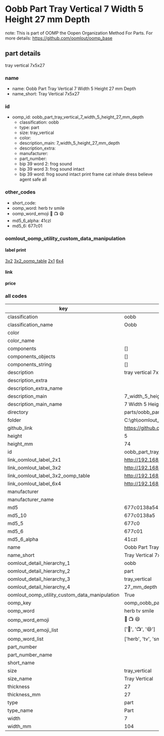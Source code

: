 # Oobb Part Tray Vertical 7 Width 5 Height 27 mm Depth  

note: This is part of OOMP the Oopen Organization Method For Parts. For more details: https://github.com/oomlout/oomp_base

##  part details
  



tray vertical 7x5x27



### name
* name: Oobb Part Tray Vertical 7 Width 5 Height 27 mm Depth
* name_short: Tray Vertical 7x5x27 
### id
* oomp_id: oobb_part_tray_vertical_7_width_5_height_27_mm_depth
  * classification: oobb
  * type: part
  * size: tray_vertical
  * color: 
  * description_main: 7_width_5_height_27_mm_depth
  * description_extra: 
  * manufacturer: 
  * part_number: 
  * bip 39 word 2: frog sound
  * bip 39 word 3: frog sound intact
  * bip 39 word: frog sound intact print frame cat inhale dress believe agent safe all

### other_codes
* short_code: 
* oomp_word: herb tv smile
* oomp_word_emoji :herb: :tv: :smile:
* md5_6_alpha: 41czl
* md5_6: 677c01






### oomlout_oomp_utility_custom_data_manipulation
#### label print
[3x2](http://192.168.1.245:1112/?label=oomp%2041czl)
[3x2_oomp_table](http://192.168.1.108:1112/?label=oomp%2041czl)
[2x1](http://192.168.1.242:1112/?label=oomp%2041czl)
[6x4](http://192.168.1.55:1112/?label=oomp%2041czl)    

#### link

                              

#### price







### all codes 
| key | value |  
| --- | --- |  
| classification | oobb |  
| classification_name | Oobb |  
| color |  |  
| color_name |  |  
| components | [] |  
| components_objects | [] |  
| components_string | [] |  
| description | tray vertical 7x5x27 |  
| description_extra |  |  
| description_extra_name |  |  
| description_main | 7_width_5_height_27_mm_depth |  
| description_main_name | 7 Width 5 Height 27 mm Depth |  
| directory | parts/oobb_part_tray_vertical_7_width_5_height_27_mm_depth |  
| folder | C:\gh\oomlout_oobb_version_4_generated_parts\parts\oobb_part_tray_vertical_7_width_5_height_27_mm_depth |  
| github_link | https://github.com/oomlout/oomlout_oomp_part_src/tree/main/parts/oobb_part_tray_vertical_7_width_5_height_27_mm_depth |  
| height | 5 |  
| height_mm | 74 |  
| id | oobb_part_tray_vertical_7_width_5_height_27_mm_depth |  
| link_oomlout_label_2x1 | http://192.168.1.242:1112/?label=oomp%2041czl |  
| link_oomlout_label_3x2 | http://192.168.1.245:1112/?label=oomp%2041czl |  
| link_oomlout_label_3x2_oomp_table | http://192.168.1.108:1112/?label=oomp%2041czl |  
| link_oomlout_label_6x4 | http://192.168.1.55:1112/?label=oomp%2041czl |  
| manufacturer |  |  
| manufacturer_name |  |  
| md5 | 677c0138a542ae748f2e4aaceb33f2e9 |  
| md5_10 | 677c0138a5 |  
| md5_5 | 677c0 |  
| md5_6 | 677c01 |  
| md5_6_alpha | 41czl |  
| name | Oobb Part Tray Vertical 7 Width 5 Height 27 mm Depth |  
| name_short | Tray Vertical 7x5x27  |  
| oomlout_detail_hierarchy_1 | oobb |  
| oomlout_detail_hierarchy_2 | part |  
| oomlout_detail_hierarchy_3 | tray_vertical |  
| oomlout_detail_hierarchy_4 | 27_mm_depth |  
| oomlout_oomp_utility_custom_data_manipulation | True |  
| oomp_key | oomp_oobb_part_tray_vertical_7_width_5_height_27_mm_depth |  
| oomp_word | herb tv smile |  
| oomp_word_emoji | :herb: :tv: :smile: |  
| oomp_word_emoji_list | [':herb:', ':tv:', ':smile:'] |  
| oomp_word_list | ['herb', 'tv', 'smile'] |  
| part_number |  |  
| part_number_name |  |  
| short_name |  |  
| size | tray_vertical |  
| size_name | Tray Vertical |  
| thickness | 27 |  
| thickness_mm | 27 |  
| type | part |  
| type_name | Part |  
| width | 7 |  
| width_mm | 104 |  
